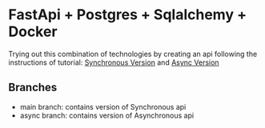 # FastApi + Postgres + Sqlalchemy + Docker

Trying out this combination of technologies by creating an api following the instructions of tutorial: [Synchronous Version](https://ahmed-nafies.medium.com/fastapi-with-sqlalchemy-postgresql-and-alembic-and-of-course-docker-f2b7411ee396) and [Async Version](https://ahmed-nafies.medium.com/tutorial-fastapi-sqlalchemy-postgresql-alembic-and-docker-part-2-asynchronous-version-8a339ce97e6d)

## Branches

* main branch: contains version of Synchronous api
* async branch: contains version of Asynchronous api

